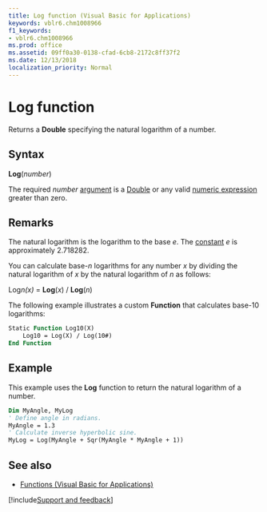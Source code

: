 ```yaml
---
title: Log function (Visual Basic for Applications)
keywords: vblr6.chm1008966
f1_keywords:
- vblr6.chm1008966
ms.prod: office
ms.assetid: 09ff0a30-0138-cfad-6cb8-2172c8ff37f2
ms.date: 12/13/2018
localization_priority: Normal
---
```



# Log function

Returns a **Double** specifying the natural logarithm of a number.

## Syntax

**Log**(_number_)

The required _number_ [argument](../../Glossary/vbe-glossary.md#argument) is a [Double](../../Glossary/vbe-glossary.md#double-data-type) or any valid [numeric expression](../../Glossary/vbe-glossary.md#numeric-expression) greater than zero.

## Remarks

The natural logarithm is the logarithm to the base _e_. The [constant](../../Glossary/vbe-glossary.md#constant) _e_ is approximately 2.718282.

You can calculate base-_n_ logarithms for any number _x_ by dividing the natural logarithm of _x_ by the natural logarithm of _n_ as follows:

Log*n(x)* = **Log**(_x_) / **Log**(_n_)

The following example illustrates a custom **Function** that calculates base-10 logarithms:

```vb
Static Function Log10(X)
    Log10 = Log(X) / Log(10#)
End Function
```


## Example

This example uses the **Log** function to return the natural logarithm of a number.

```vb
Dim MyAngle, MyLog
' Define angle in radians.
MyAngle = 1.3
' Calculate inverse hyperbolic sine.
MyLog = Log(MyAngle + Sqr(MyAngle * MyAngle + 1))

```

## See also

- [Functions (Visual Basic for Applications)](../functions-visual-basic-for-applications.md)

[!include[Support and feedback](~/includes/feedback-boilerplate.md)]
